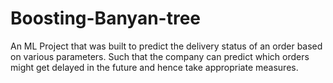 # Boosting-Banyan-tree
An ML Project that was built to predict the delivery status of an order based on various parameters. Such that the company can predict which orders might get delayed in the future and hence take appropriate measures.
